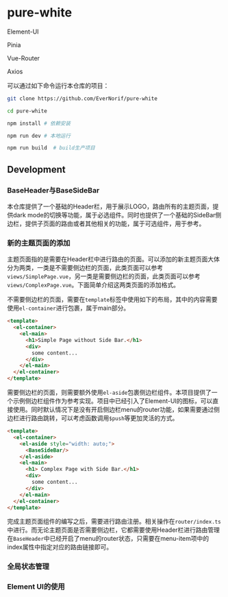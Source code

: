 # pure-white

Element-UI

Pinia

Vue-Router

Axios





可以通过如下命令运行本仓库的项目：

```sh
git clone https://github.com/EverNorif/pure-white

cd pure-white

npm install # 依赖安装

npm run dev # 本地运行

npm run build  # build生产项目
```



## Development

### BaseHeader与BaseSideBar

本仓库提供了一个基础的Header栏，用于展示LOGO，路由所有的主题页面，提供dark mode的切换等功能，属于必选组件。同时也提供了一个基础的SideBar侧边栏，提供子页面的路由或者其他相关的功能，属于可选组件，用于参考。

### 新的主题页面的添加

主题页面指的是需要在Header栏中进行路由的页面。可以添加的新主题页面大体分为两类，一类是不需要侧边栏的页面，此类页面可以参考`views/SimplePage.vue`，另一类是需要侧边栏的页面，此类页面可以参考`views/ComplexPage.vue`。下面简单介绍这两类页面的添加格式。

不需要侧边栏的页面，需要在`template`标签中使用如下的布局，其中的内容需要使用`el-container`进行包裹，属于main部分。

```html
<template>
  <el-container>
    <el-main>
      <h1>Simple Page without Side Bar.</h1>
      <div>
        some content...
      </div>
    </el-main>
  </el-container>
</template>
```

需要侧边栏的页面，则需要额外使用`el-aside`包裹侧边栏组件。本项目提供了一个示例侧边栏组件作为参考实现。项目中已经引入了Element-UI的图标，可以直接使用。同时默认情况下是没有开启侧边栏menu的router功能，如果需要通过侧边栏进行路由跳转，可以考虑函数调用`$push`等更加灵活的方式。

```html
<template>
  <el-container>
    <el-aside style="width: auto;">
      <BaseSideBar/>
    </el-aside>
    <el-main>
      <h1> Complex Page with Side Bar.</h1>
      <div>
        some content...
      </div>
    </el-main>
  </el-container>
</template>
```

完成主题页面组件的编写之后，需要进行路由注册。相关操作在`router/index.ts`中进行。而无论主题页面是否需要侧边栏，它都需要使用Header栏进行路由管理在`BaseHeader`中已经开启了menu的router状态，只需要在menu-item项中的index属性中指定对应的路由链接即可。

### 全局状态管理

### Element UI的使用
